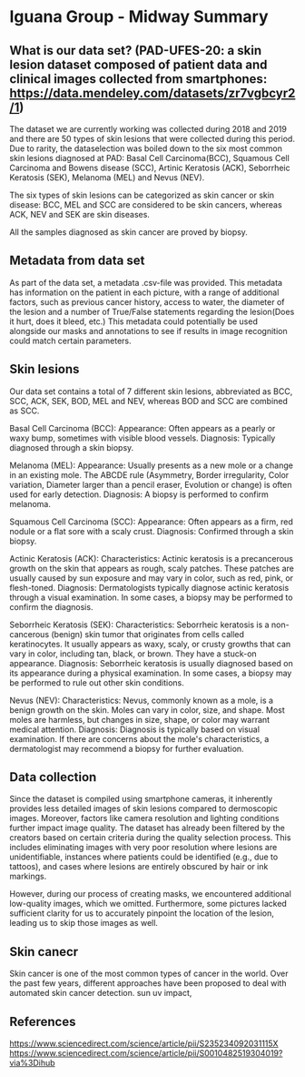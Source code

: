 # Iguana Group - Midway Summary

## What is our data set? (PAD-UFES-20: a skin lesion dataset composed of patient data and clinical images collected from smartphones: https://data.mendeley.com/datasets/zr7vgbcyr2/1)

The dataset we are currently working was collected during 2018 and 2019 and there are 50 types of skin lesions that were collected during this period. Due to rarity, the dataselection was boiled down to the six most common skin lesions diagnosed at PAD: Basal Cell Carcinoma(BCC), Squamous Cell Carcinoma and Bowens disease (SCC), Artinic Keratosis (ACK), Seborrheic Keratosis (SEK), Melanoma (MEL) and Nevus (NEV). 

The six types of skin lesions can be categorized as skin cancer or skin disease:
BCC, MEL and SCC are considered to be skin cancers, whereas ACK, NEV and SEK are skin diseases. 

All the samples diagnosed as skin cancer are proved by biopsy.


## Metadata from data set
As part of the data set, a metadata .csv-file was provided. This metadata has information on the patient in each picture, with a range of additional factors, such as previous cancer history, access to water, the diameter of the lesion and a number of True/False statements regarding the lesion(Does it hurt, does it bleed, etc.)
This metadata could potentially be used alongside our masks and annotations to see if results in image recognition could match certain parameters.


## Skin lesions
Our data set contains a total of 7 different skin lesions, abbreviated as BCC, SCC, ACK, SEK, BOD, MEL and NEV, whereas BOD and SCC are combined as SCC. 

Basal Cell Carcinoma (BCC):
        Appearance: Often appears as a pearly or waxy bump, sometimes with visible blood vessels.
        Diagnosis: Typically diagnosed through a skin biopsy.

Melanoma (MEL):
        Appearance: Usually presents as a new mole or a change in an existing mole. The ABCDE rule (Asymmetry, Border irregularity, Color variation, Diameter larger than a pencil eraser,            Evolution or change) is often used for early detection.
        Diagnosis: A biopsy is performed to confirm melanoma.

Squamous Cell Carcinoma (SCC):
        Appearance: Often appears as a firm, red nodule or a flat sore with a scaly crust.
        Diagnosis: Confirmed through a skin biopsy.

Actinic Keratosis (ACK):
        Characteristics: Actinic keratosis is a precancerous growth on the skin that appears as rough, scaly patches. These patches are usually caused by sun exposure and may vary in color,         such as red, pink, or flesh-toned.
        Diagnosis: Dermatologists typically diagnose actinic keratosis through a visual examination. In some cases, a biopsy may be performed to confirm the diagnosis.

Seborrheic Keratosis (SEK):
        Characteristics: Seborrheic keratosis is a non-cancerous (benign) skin tumor that originates from cells called keratinocytes. It usually appears as waxy, scaly, or crusty growths            that can vary in color, including tan, black, or brown. They have a stuck-on appearance.
        Diagnosis: Seborrheic keratosis is usually diagnosed based on its appearance during a physical examination. In some cases, a biopsy may be performed to rule out other skin                   conditions.

Nevus (NEV):
        Characteristics: Nevus, commonly known as a mole, is a benign growth on the skin. Moles can vary in color, size, and shape. Most moles are harmless, but changes in size, shape, or           color may warrant medical attention.
        Diagnosis: Diagnosis is typically based on visual examination. If there are concerns about the mole's characteristics, a dermatologist may recommend a biopsy for further evaluation.
  

## Data collection 
Since the dataset is compiled using smartphone cameras, it inherently provides less detailed images of skin lesions compared to dermoscopic images. Moreover, factors like camera resolution and lighting conditions further impact image quality. The dataset has already been filtered by the creators based on certain criteria during the quality selection process. This includes eliminating images with very poor resolution where lesions are unidentifiable, instances where patients could be identified (e.g., due to tattoos), and cases where lesions are entirely obscured by hair or ink markings.

However, during our process of creating masks, we encountered additional low-quality images, which we omitted. Furthermore, some pictures lacked sufficient clarity for us to accurately pinpoint the location of the lesion, leading us to skip those images as well.

## Skin canecr
Skin cancer is one of the most common types of cancer in the world. Over the past few years, different approaches have been proposed to deal with automated skin cancer detection. sun uv impact, 

## References
https://www.sciencedirect.com/science/article/pii/S235234092031115X
https://www.sciencedirect.com/science/article/pii/S0010482519304019?via%3Dihub





## 

